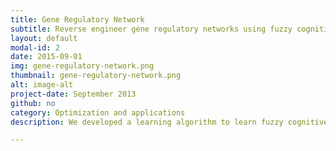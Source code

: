 ```yaml
---
title: Gene Regulatory Network
subtitle: Reverse engineer gene regulatory networks using fuzzy cognitive maps
layout: default
modal-id: 2
date: 2015-09-01
img: gene-regulatory-network.png
thumbnail: gene-regulatory-network.png
alt: image-alt
project-date: September 2013
github: no
category: Optimization and applications
description: We developed a learning algorithm to learn fuzzy cognitive maps with hundreds of nodes. The method is applied to construct gene regulatory networks.

---
```

